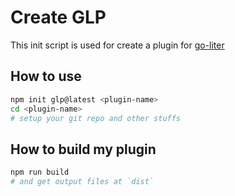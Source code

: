 
# Create GLP

This init script is used for create a plugin for [go-liter](https://github.com/kmcsr/go-liter)

## How to use

```sh
npm init glp@latest <plugin-name>
cd <plugin-name>
# setup your git repo and other stuffs
```

## How to build my plugin

```sh
npm run build
# and get output files at `dist`
```
